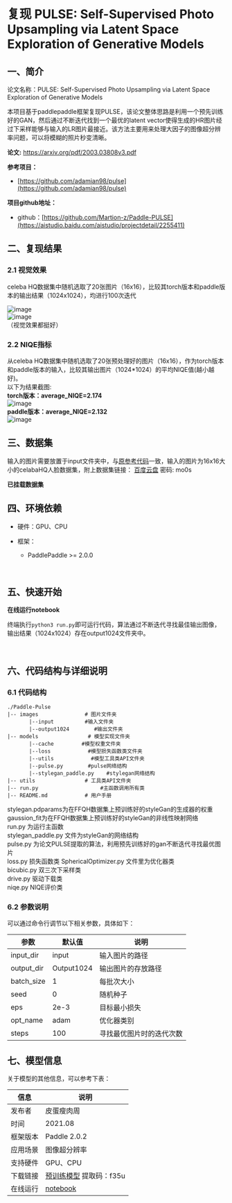 # 复现  PULSE: Self-Supervised Photo Upsampling via Latent Space Exploration of Generative Models

## 一、简介

论文名称：PULSE: Self-Supervised Photo Upsampling via Latent Space Exploration of Generative Models  

本项目基于paddlepaddle框架复现PULSE，该论文整体思路是利用一个预先训练好的GAN，然后通过不断迭代找到一个最优的latent vector使得生成的HR图片经过下采样能够与输入的LR图片最接近。该方法主要用来处理大因子的图像超分辨率问题，可以将模糊的照片秒变清晰。

**论文:**  https://arxiv.org/pdf/2003.03808v3.pdf

**参考项目：**

- [https://github.com/adamian98/pulse](https://github.com/adamian98/pulse)

**项目github地址：**

- github：[https://github.com/Martion-z/Paddle-PULSE](https://aistudio.baidu.com/aistudio/projectdetail/2255411)

## 二、复现结果

### 2.1 视觉效果

celeba HQ数据集中随机选取了20张图片（16x16），比较其torch版本和paddle版本的输出结果（1024x1024），均进行100次迭代
​  

![image](https://tva1.sinaimg.cn/large/008i3skNgy1gtcwqt3a1fj60ps0extah02.jpg)  
![image](https://tva1.sinaimg.cn/large/008i3skNgy1gtcwr0o65tj60pd0et75z02.jpg)  
（视觉效果都挺好）

### 2.2 NIQE指标

从celeba HQ数据集中随机选取了20张预处理好的图片（16x16），作为torch版本和paddle版本的输入，比较其输出图片（1024*1024）的平均NIQE值(越小越好)。  
以下为结果截图:  
**torch版本：average_NIQE=2.174**  
![image](https://tva1.sinaimg.cn/large/008i3skNgy1gtcwbx6ua5j60q00lltc302.jpg)  
**paddle版本：average_NIQE=2.132**  
![image](https://tva1.sinaimg.cn/large/008i3skNgy1gtcx4g6u1hj60q50nkwki02.jpg)



## 三、数据集

输入的图片需要放置于input文件夹中，与[原参考代码](https://github.com/adamian98/pulse)一致，输入的图片为16x16大小的celabaHQ人脸数据集，附上数据集链接： [百度云盘](https://pan.baidu.com/s/1wGbZ4UxPDpQj2gV_Zq37pQ)  密码: mo0s

**已挂载数据集**  


## 四、环境依赖

- 硬件：GPU、CPU

- 框架：

  - PaddlePaddle >= 2.0.0

    ​

## 五、快速开始

**在线运行notebook**  

终端执行`python3 run.py`即可运行代码，算法通过不断迭代寻找最佳输出图像，输出结果（1024x1024）存在output1024文件夹中。  

  ​

## 六、代码结构与详细说明

### 6.1 代码结构

```
./Paddle-Pulse
|-- images               # 图片文件夹
       |--input          #输入文件夹
       |--output1024        #输出文件夹
|-- models                # 模型实现文件夹
       |--cache         #模型权重文件夹
       |--loss            #模型损失函数类文件夹
       |--utils            #模型工具类API文件夹
       |--pulse.py        #pulse网络结构
       |--stylegan_paddle.py    #stylegan网络结构
|-- utils                # 工具类API文件夹
|-- run.py                    #主函数调用所有类
|-- README.md            # 用户手册  
```

stylegan.pdparams为在FFQH数据集上预训练好的styleGan的生成器的权重  
gaussion_fit为在FFQH数据集上预训练好的styleGan的非线性映射网络  
run.py 为运行主函数  
stylegan_paddle.py 文件为styleGan的网络结构  
pulse.py 为论文PULSE提取的算法，利用预先训练好的gan不断迭代寻找最优图片  
loss.py 损失函数类
SphericalOptimizer.py 文件里为优化器类  
bicubic.py  双三次下采样类  
drive.py  驱动下载类  
niqe.py NIQE评价类

### 6.2 参数说明

可以通过命令行调节以下相关参数，具体如下：

| 参数         | 默认值        | 说明           |
| ---------- | ---------- | ------------ |
| input_dir  | input      | 输入图片的路径      |
| output_dir | Output1024 | 输出图片的存放路径    |
| batch_size | 1          | 每批次大小        |
| seed       | 0          | 随机种子         |
| eps        | 2e-3       | 目标最小损失       |
| opt_name   | adam       | 优化器类别        |
| steps      | 100        | 寻找最优图片时的迭代次数 |


## 七、模型信息

关于模型的其他信息，可以参考下表：

| 信息   | 说明                                       |
| ---- | ---------------------------------------- |
| 发布者  | 皮蛋瘦肉周                                    |
| 时间   | 2021.08                                  |
| 框架版本 | Paddle 2.0.2                             |
| 应用场景 | 图像超分辨率                                   |
| 支持硬件 | GPU、CPU                                  |
| 下载链接 | [预训练模型](https://pan.baidu.com/s/1zRvbGmt7IOMoWSmQQz-ZHA) 提取码：f35u |
| 在线运行 | [notebook](https://aistudio.baidu.com/aistudio/projectdetail/2255411) |
